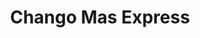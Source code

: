 ---
title: "Chango Mas Express"
url: /ciudad-autonoma-de-buenos-aires/chango-mas-express/
shop: supermercado
---